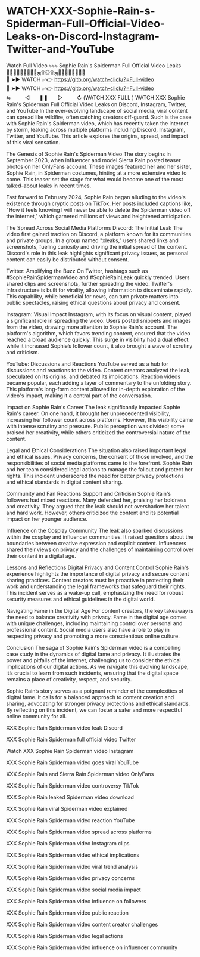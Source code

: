 # WATCH-XXX-Sophie-Rain-s-Spiderman-Full-Official-Video-Leaks-on-Discord-Instagram-Twitter-and-YouTube
Watch Full Video ⤵️⤵️⤵️ Sophie Rain's Spiderman Full Official Video Leaks          
    💛💛💛💛💛💛💛💛💛ஜ۩۞۩ஜ💛💛💛💛💛💛💛💛   
🍑 ➤► WATCH ✅👉 https://gitb.org/watch-click/?=Full-video   
🍑 ➤► WATCH ✅👉 https://gitb.org/watch-click/?=Full-video                                       
          ⇆ㅤㅤㅤ◁ㅤㅤ❚❚ㅤㅤ▷ㅤㅤㅤ↻  (WATCH XXX FULL ) 
WATCH XXX Sophie Rain's Spiderman Full Official Video Leaks on Discord, Instagram, Twitter, and YouTube
In the ever-evolving landscape of social media, viral content can spread like wildfire, often catching creators off-guard. Such is the case with Sophie Rain's Spiderman video, which has recently taken the internet by storm, leaking across multiple platforms including Discord, Instagram, Twitter, and YouTube. This article explores the origins, spread, and impact of this viral sensation.

The Genesis of Sophie Rain's Spiderman Video
The story begins in September 2023, when influencer and model Sierra Rain posted teaser photos on her OnlyFans account. These images featured her and her sister, Sophie Rain, in Spiderman costumes, hinting at a more extensive video to come. This teaser set the stage for what would become one of the most talked-about leaks in recent times.

Fast forward to February 2024, Sophie Rain began alluding to the video's existence through cryptic posts on TikTok. Her posts included captions like, "How it feels knowing I will never be able to delete the Spiderman video off the internet," which garnered millions of views and heightened anticipation.

The Spread Across Social Media Platforms
Discord: The Initial Leak
The video first gained traction on Discord, a platform known for its communities and private groups. In a group named "xleaks," users shared links and screenshots, fueling curiosity and driving the initial spread of the content. Discord's role in this leak highlights significant privacy issues, as personal content can easily be distributed without consent.

Twitter: Amplifying the Buzz
On Twitter, hashtags such as #SophieRainSpidermanVideo and #SophieRainLeak quickly trended. Users shared clips and screenshots, further spreading the video. Twitter's infrastructure is built for virality, allowing information to disseminate rapidly. This capability, while beneficial for news, can turn private matters into public spectacles, raising ethical questions about privacy and consent.

Instagram: Visual Impact
Instagram, with its focus on visual content, played a significant role in spreading the video. Users posted snippets and images from the video, drawing more attention to Sophie Rain's account. The platform's algorithm, which favors trending content, ensured that the video reached a broad audience quickly. This surge in visibility had a dual effect: while it increased Sophie’s follower count, it also brought a wave of scrutiny and criticism.

YouTube: Discussions and Reactions
YouTube served as a hub for discussions and reactions to the video. Content creators analyzed the leak, speculated on its origins, and debated its implications. Reaction videos became popular, each adding a layer of commentary to the unfolding story. This platform's long-form content allowed for in-depth exploration of the video's impact, making it a central part of the conversation.

Impact on Sophie Rain's Career
The leak significantly impacted Sophie Rain's career. On one hand, it brought her unprecedented visibility, increasing her follower count across platforms. However, this visibility came with intense scrutiny and pressure. Public perception was divided; some praised her creativity, while others criticized the controversial nature of the content.

Legal and Ethical Considerations
The situation also raised important legal and ethical issues. Privacy concerns, the consent of those involved, and the responsibilities of social media platforms came to the forefront. Sophie Rain and her team considered legal actions to manage the fallout and protect her rights. This incident underscored the need for better privacy protections and ethical standards in digital content sharing.

Community and Fan Reactions
Support and Criticism
Sophie Rain's followers had mixed reactions. Many defended her, praising her boldness and creativity. They argued that the leak should not overshadow her talent and hard work. However, others criticized the content and its potential impact on her younger audience.

Influence on the Cosplay Community
The leak also sparked discussions within the cosplay and influencer communities. It raised questions about the boundaries between creative expression and explicit content. Influencers shared their views on privacy and the challenges of maintaining control over their content in a digital age.

Lessons and Reflections
Digital Privacy and Content Control
Sophie Rain's experience highlights the importance of digital privacy and secure content sharing practices. Content creators must be proactive in protecting their work and understanding the legal frameworks that safeguard their rights. This incident serves as a wake-up call, emphasizing the need for robust security measures and ethical guidelines in the digital world.

Navigating Fame in the Digital Age
For content creators, the key takeaway is the need to balance creativity with privacy. Fame in the digital age comes with unique challenges, including maintaining control over personal and professional content. Social media users also have a role to play in respecting privacy and promoting a more conscientious online culture.

Conclusion
The saga of Sophie Rain's Spiderman video is a compelling case study in the dynamics of digital fame and privacy. It illustrates the power and pitfalls of the internet, challenging us to consider the ethical implications of our digital actions. As we navigate this evolving landscape, it’s crucial to learn from such incidents, ensuring that the digital space remains a place of creativity, respect, and security.

Sophie Rain’s story serves as a poignant reminder of the complexities of digital fame. It calls for a balanced approach to content creation and sharing, advocating for stronger privacy protections and ethical standards. By reflecting on this incident, we can foster a safer and more respectful online community for all.

XXX Sophie Rain Spiderman video leak Discord

XXX Sophie Rain Spiderman full official video Twitter

Watch XXX Sophie Rain Spiderman video Instagram

XXX Sophie Rain Spiderman video goes viral YouTube

XXX Sophie Rain and Sierra Rain Spiderman video OnlyFans

XXX Sophie Rain Spiderman video controversy TikTok

XXX Sophie Rain leaked Spiderman video download

XXX Sophie Rain viral Spiderman video explained

XXX Sophie Rain Spiderman video reaction YouTube

XXX Sophie Rain Spiderman video spread across platforms

XXX Sophie Rain Spiderman video Instagram clips

XXX Sophie Rain Spiderman video ethical implications

XXX Sophie Rain Spiderman video viral trend analysis

XXX Sophie Rain Spiderman video privacy concerns

XXX Sophie Rain Spiderman video social media impact

XXX Sophie Rain Spiderman video influence on followers

XXX Sophie Rain Spiderman video public reaction

XXX Sophie Rain Spiderman video content creator challenges

XXX Sophie Rain Spiderman video legal actions

XXX Sophie Rain Spiderman video influence on influencer community







